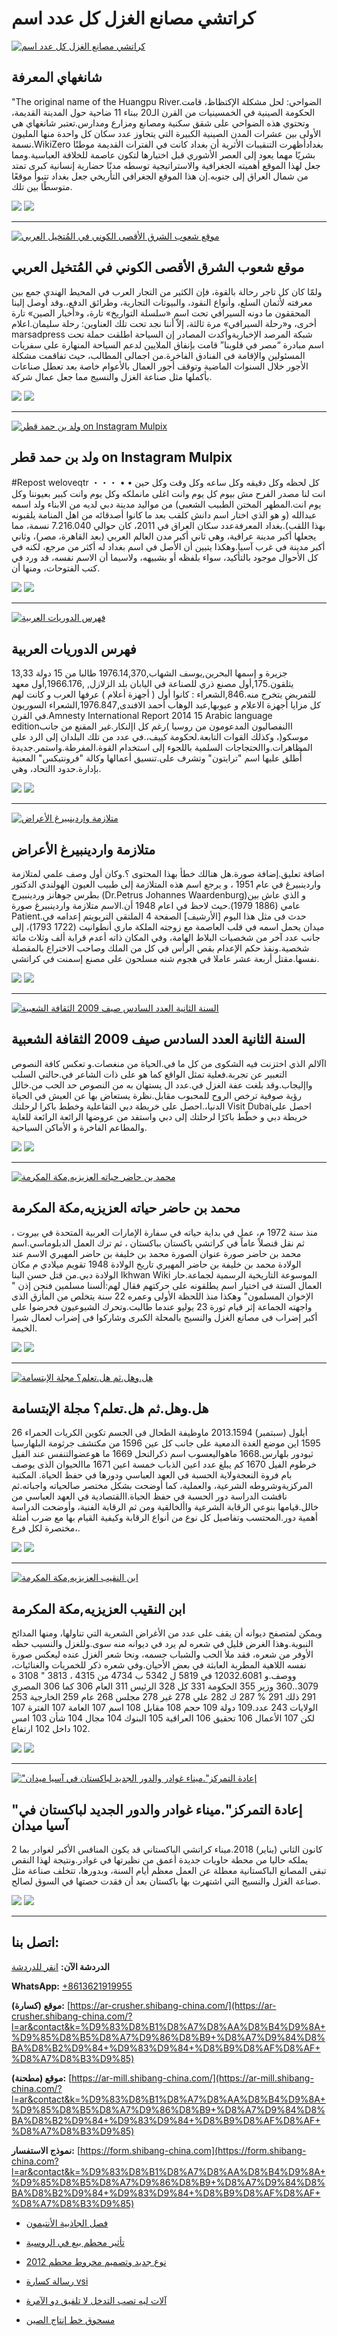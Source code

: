 # كراتشي مصانع الغزل كل عدد اسم

<a href="https://swt.shibang-china.com/?l=ar&img&k=%D9%83%D8%B1%D8%A7%D8%AA%D8%B4%D9%8A+%D9%85%D8%B5%D8%A7%D9%86%D8%B9+%D8%A7%D9%84%D8%BA%D8%B2%D9%84+%D9%83%D9%84+%D8%B9%D8%AF%D8%AF+%D8%A7%D8%B3%D9%85" target="_blank">![كراتشي مصانع الغزل كل عدد اسم](http://static.shibang-china.com/all-800x300/667.jpg)</a>

## شانغهاي المعرفة
&quot;The original name of the Huangpu River.الضواحي: لحل مشكلة الإكتظاظ، قامت الحكومة الصينية في الخمسينيات من القرن الـ20 ببناء 11 ضاحية حول المدينة القديمة، وتحتوي هذه الضواحي على شقق سكنية ومصانع ومزارع ومدارس.تعتبر شانغهاي هي الأولى بين عشرات المدن الصينية الكبيرة التي يتجاوز عدد سكان كل واحدة منها المليون نسمة.WikiZero بغدادأظهرت التنقيبات الأثرية أن بغداد كانت في الفترات القديمة موطنًا بشريًا مهما يعود إلى العصر الأشوري قبل اختيارها لتكون عاصمة للخلافة العباسية.ومما جعل لهذا الموقع أهميته الجغرافية والاستراتيجية توسطه مدنًا حضارية إنسانية كبرى تمتد من شمال العراق إلى جنوبه.إن هذا الموقع الجغرافي التأريخي جعل بغداد تتبوأ موقعًا متوسطًا بين تلك.


<a href="https://whatsapp.shibangsoft.com/WhatsApp.php" target="_blank" title="WhatsApp">![](http://static.shibang-china.com/icon/whatsapp.png)</a> <a href="https://swt.shibang-china.com/?l=ar&icon&k=%D9%83%D8%B1%D8%A7%D8%AA%D8%B4%D9%8A+%D9%85%D8%B5%D8%A7%D9%86%D8%B9+%D8%A7%D9%84%D8%BA%D8%B2%D9%84+%D9%83%D9%84+%D8%B9%D8%AF%D8%AF+%D8%A7%D8%B3%D9%85" target="_blank">![](http://static.shibang-china.com/icon/chat-ar.png)</a>

---

<a href="https://swt.shibang-china.com/?l=ar&img&k=%D9%83%D8%B1%D8%A7%D8%AA%D8%B4%D9%8A+%D9%85%D8%B5%D8%A7%D9%86%D8%B9+%D8%A7%D9%84%D8%BA%D8%B2%D9%84+%D9%83%D9%84+%D8%B9%D8%AF%D8%AF+%D8%A7%D8%B3%D9%85" target="_blank">![موقع شعوب الشرق الأقصى الكوني في المُتخيل العربي](http://static.shibang-china.com/all-800x300/586.jpg)</a>

## موقع شعوب الشرق الأقصى الكوني في المُتخيل العربي
ولمّا كان كل تاجر رحالة بالقوة، فإن الكثير من التجار العرب في المحيط الهندي جمع بين معرفته لأثمان السلع، وأنواع النقود، والبيوتات التجارية، وطرائق الدفع،.وقد أوصل إلينا المحققون ما دونه السيرافي تحت اسم «سلسلة التواريخ» تارة، و«أخبار الصين» تارة أخرى، و«رحلة السيرافي» مرة ثالثة، إلاّ أننا نجد تحت تلك العناوين: رحلة سليمان.اعلام marsadpress شبكة المرصد الإخباريةوأكدت المصادر إن السياحة اطلقت حملة تحت اسم مبادرة “مصر في قلوبنا” قامت بإنفاق الملايين لدعم السياحة المنهارة على سفريات المسئولين والإقامة فى الفنادق الفاخرة.من اجمالى المطالب، حيث تفاقمت مشكلة الأجور خلال السنوات الماضية وتوقف أجور العمال بالأعوام خاصة بعد تعطل صناعات بأكملها مثل صناعة الغزل والنسيج مما جعل عمال شركة.


<a href="https://whatsapp.shibangsoft.com/WhatsApp.php" target="_blank" title="WhatsApp">![](http://static.shibang-china.com/icon/whatsapp.png)</a> <a href="https://swt.shibang-china.com/?l=ar&icon&k=%D9%83%D8%B1%D8%A7%D8%AA%D8%B4%D9%8A+%D9%85%D8%B5%D8%A7%D9%86%D8%B9+%D8%A7%D9%84%D8%BA%D8%B2%D9%84+%D9%83%D9%84+%D8%B9%D8%AF%D8%AF+%D8%A7%D8%B3%D9%85" target="_blank">![](http://static.shibang-china.com/icon/chat-ar.png)</a>

---

<a href="https://swt.shibang-china.com/?l=ar&img&k=%D9%83%D8%B1%D8%A7%D8%AA%D8%B4%D9%8A+%D9%85%D8%B5%D8%A7%D9%86%D8%B9+%D8%A7%D9%84%D8%BA%D8%B2%D9%84+%D9%83%D9%84+%D8%B9%D8%AF%D8%AF+%D8%A7%D8%B3%D9%85" target="_blank">![ولد بن حمد قطر on Instagram Mulpix](http://static.shibang-china.com/all-800x300/283.jpg)</a>

## ولد بن حمد قطر on Instagram Mulpix
#Repost weloveqtr ・・・ • • كل لحظه وكل دقيقه وكل ساعه وكل وقت وكل حين انت لنا مصدر الفرح مش بيوم كل يوم وانت اغلى مانملكه وكل يوم وانت كبير بعيوننا وكل يوم انت.المطهر المختن الطبيب الشعبي) من مواليد مدينة دبي لديه من الابناء ولد اسمه عبدالله (و هو الذي اختار اسم دانش كلقب بعد ما كانوا أصدقائه من اهل المنامة يلقبونه بهذا اللقب).بغداد المعرفةعدد سكان العراق في 2011، كان حوالي 7.216.040 نسمة، مما يجعلها أكبر مدينة عراقية، وهي ثاني أكبر مدن العالم العربي (بعد القاهرة، مصر)، وثاني أكبر مدينة في غرب آسيا.وهكذا يتبين أن الأصل في اسم بغداد له أكثر من مرجع، لكنه في كل الأحوال موجود بالتأكيد، سواء بلفظه أو بشبيهه، ولاسيما أن الاسم نفسه، قد ورد في كتب الفتوحات، ومنها أن.


<a href="https://whatsapp.shibangsoft.com/WhatsApp.php" target="_blank" title="WhatsApp">![](http://static.shibang-china.com/icon/whatsapp.png)</a> <a href="https://swt.shibang-china.com/?l=ar&icon&k=%D9%83%D8%B1%D8%A7%D8%AA%D8%B4%D9%8A+%D9%85%D8%B5%D8%A7%D9%86%D8%B9+%D8%A7%D9%84%D8%BA%D8%B2%D9%84+%D9%83%D9%84+%D8%B9%D8%AF%D8%AF+%D8%A7%D8%B3%D9%85" target="_blank">![](http://static.shibang-china.com/icon/chat-ar.png)</a>

---

<a href="https://swt.shibang-china.com/?l=ar&img&k=%D9%83%D8%B1%D8%A7%D8%AA%D8%B4%D9%8A+%D9%85%D8%B5%D8%A7%D9%86%D8%B9+%D8%A7%D9%84%D8%BA%D8%B2%D9%84+%D9%83%D9%84+%D8%B9%D8%AF%D8%AF+%D8%A7%D8%B3%D9%85" target="_blank">![فهرس الدوريات العربية](http://static.shibang-china.com/all-800x300/1012.jpg)</a>

## فهرس الدوريات العربية
13,33 جزيرة و إسمها البحرين,يوسف الشهاب,1976.14,370 طالبا من 15 دولة يتلقون.175,أول مصنع ذري للصناعة في اليابان بلد الزلازل, ,1966.176,أول معهد للتمريض يتخرج منه.846,الشعراء : كانوا أول ( أجهزة أعلام ) عرفها العرب و كانت لهم كل مزايا أجهزة الاعلام و عيوبها,عبد الوهاب أحمد الافندى,1976.847,الشعراء السوريون في القرن.Amnesty International Report 2014 15 Arabic language editionاالنفصاليون المدعومون من روسيا )رغم كل اإلنكار.غير المقنع من جانب موسكو(، وكذلك القوات التابعة.لحكومة كييف،.في عدد من تلك البلدان إلى الرد على المظاهرات.واالحتجاجات السلمية باللجوء إلى استخدام القوة.المفرطة.واستمر.جديدة أُطلق عليها اسم &quot;ترايتون&quot; وتشرف على.تنسيق أعمالها وكالة &quot;فرونتيكس&quot; المعنية بإدارة.حدود االتحاد، وهي.


<a href="https://whatsapp.shibangsoft.com/WhatsApp.php" target="_blank" title="WhatsApp">![](http://static.shibang-china.com/icon/whatsapp.png)</a> <a href="https://swt.shibang-china.com/?l=ar&icon&k=%D9%83%D8%B1%D8%A7%D8%AA%D8%B4%D9%8A+%D9%85%D8%B5%D8%A7%D9%86%D8%B9+%D8%A7%D9%84%D8%BA%D8%B2%D9%84+%D9%83%D9%84+%D8%B9%D8%AF%D8%AF+%D8%A7%D8%B3%D9%85" target="_blank">![](http://static.shibang-china.com/icon/chat-ar.png)</a>

---

<a href="https://swt.shibang-china.com/?l=ar&img&k=%D9%83%D8%B1%D8%A7%D8%AA%D8%B4%D9%8A+%D9%85%D8%B5%D8%A7%D9%86%D8%B9+%D8%A7%D9%84%D8%BA%D8%B2%D9%84+%D9%83%D9%84+%D8%B9%D8%AF%D8%AF+%D8%A7%D8%B3%D9%85" target="_blank">![متلازمة واردينبيرغ الأعراض](http://static.shibang-china.com/all-800x300/1457.jpg)</a>

## متلازمة واردينبيرغ الأعراض
اضافة تعليق.إضافة صورة.هل هنالك خطأ بهذا المحتوى ؟.وكان أول وصف علمي لمتلازمة واردينبيرغ في عام 1951 ، و يرجع اسم هذه المتلازمة إلى طبيب العيون الهولندي الدكتور بطرس جوهانز وردينبيرج (Dr.Petrus Johannes Waardenburg)و الذي عاش بين عامي (1886 1979).حيث لاحظ في اعام 1948 أن.الاسم متلازمة واردينبيرغ صورة Patient.حدث فى مثل هذا اليوم [الأرشيف] الصفحة 4 الملتقى التربويتم إعدامه في ميدان يحمل اسمه في قلب العاصمة مع زوجته الملكة ماري أنطوانيت (1722 1793)، إلى جانب عدد آخر من شخصيات البلاط الهامة، وفي المكان ذاته أعدم قرابة ألف وثلاث مائة شخصية.ونفذ حكم الإعدام بقص الرأس في كل من الملك وصاحب الاختراع بالمقصلة نفسها.مقتل أربعة عشر عاملا في هجوم شنه مسلحون على مصنع إسمنت في كراتشي.


<a href="https://whatsapp.shibangsoft.com/WhatsApp.php" target="_blank" title="WhatsApp">![](http://static.shibang-china.com/icon/whatsapp.png)</a> <a href="https://swt.shibang-china.com/?l=ar&icon&k=%D9%83%D8%B1%D8%A7%D8%AA%D8%B4%D9%8A+%D9%85%D8%B5%D8%A7%D9%86%D8%B9+%D8%A7%D9%84%D8%BA%D8%B2%D9%84+%D9%83%D9%84+%D8%B9%D8%AF%D8%AF+%D8%A7%D8%B3%D9%85" target="_blank">![](http://static.shibang-china.com/icon/chat-ar.png)</a>

---

<a href="https://swt.shibang-china.com/?l=ar&img&k=%D9%83%D8%B1%D8%A7%D8%AA%D8%B4%D9%8A+%D9%85%D8%B5%D8%A7%D9%86%D8%B9+%D8%A7%D9%84%D8%BA%D8%B2%D9%84+%D9%83%D9%84+%D8%B9%D8%AF%D8%AF+%D8%A7%D8%B3%D9%85" target="_blank">![السنة الثانية العدد السادس صيف 2009 الثقافة الشعبية](http://static.shibang-china.com/all-800x300/719.jpg)</a>

## السنة الثانية العدد السادس صيف 2009 الثقافة الشعبية
اآلالم الذي اختزنت فيه الشكوى من كل ما في.الحياة من منغصات.و تعكس كافة النصوص التعبير عن تجربة.فعلية تمثل الواقع كما هو على ذات الشاعر في.حالتي السلب واإليجاب.وقد بلغت عفة الغزل في.عدد ال يستهان به من النصوص حد الحب من.خالل رؤية صوفية ترخص الروح للمحبوب مقابل.نظرة يستعاض بها عن العيش في الحياة الدنيا،.احصل على خريطة دبي التفاعلية وخطط باكرا لرحلتك Visit Dubaiاحصل على خريطة دبي و خطّط باكرًا لرحلتك إلى دبي واستفد من عروضها الرائعة الرائعة للغاية والمطاعم الفاخرة و الأماكن السياحية.


<a href="https://whatsapp.shibangsoft.com/WhatsApp.php" target="_blank" title="WhatsApp">![](http://static.shibang-china.com/icon/whatsapp.png)</a> <a href="https://swt.shibang-china.com/?l=ar&icon&k=%D9%83%D8%B1%D8%A7%D8%AA%D8%B4%D9%8A+%D9%85%D8%B5%D8%A7%D9%86%D8%B9+%D8%A7%D9%84%D8%BA%D8%B2%D9%84+%D9%83%D9%84+%D8%B9%D8%AF%D8%AF+%D8%A7%D8%B3%D9%85" target="_blank">![](http://static.shibang-china.com/icon/chat-ar.png)</a>

---

<a href="https://swt.shibang-china.com/?l=ar&img&k=%D9%83%D8%B1%D8%A7%D8%AA%D8%B4%D9%8A+%D9%85%D8%B5%D8%A7%D9%86%D8%B9+%D8%A7%D9%84%D8%BA%D8%B2%D9%84+%D9%83%D9%84+%D8%B9%D8%AF%D8%AF+%D8%A7%D8%B3%D9%85" target="_blank">![محمد بن حاضر حياته  العزيزيه,مكة المكرمة](http://static.shibang-china.com/all-800x300/247.jpg)</a>

## محمد بن حاضر حياته  العزيزيه,مكة المكرمة
منذ سنة 1972 م، عمل في بداية حياته في سفارة الإمارات العربية المتحدة في بيروت ، ثم نقل قنصلاً عاماً في كراتشي باكستان بباكستان ، ثم ترك العمل الدبلوماسي.اسم محمد بن حاضر صورة عنوان الصورة محمد بن خليفة بن حاضر المهيري الاسم عند الولادة محمد بن خليفة بن حاضر المهيري تاريخ الولادة 1948 تقويم ميلادي م مكان الولادة دبي.من قتل حسن البنا Ikhwan Wiki الموسوعة التاريخية الرسمية لجماعة.حار العمال الستة فى اختيار اسم يطلقونه على حركتهم فقال لهم:ألسنا مسلمين فنحن إذن &quot; الإخوان المسلمون&quot; وهكذا منذ اللحظة الأولى وعمره 22 سنة يتخلص من المأزق الذى واجهته الجماعة إثر قيام ثورة 23 يوليو عندما طالبت.وتحرك الشيوعيون فحرضوا على أكبر إضراب فى مصانع الغزل والنسيج بالمحلة الكبرى وشاركوا فى إضراب لعمال شبرا الخيمة.


<a href="https://whatsapp.shibangsoft.com/WhatsApp.php" target="_blank" title="WhatsApp">![](http://static.shibang-china.com/icon/whatsapp.png)</a> <a href="https://swt.shibang-china.com/?l=ar&icon&k=%D9%83%D8%B1%D8%A7%D8%AA%D8%B4%D9%8A+%D9%85%D8%B5%D8%A7%D9%86%D8%B9+%D8%A7%D9%84%D8%BA%D8%B2%D9%84+%D9%83%D9%84+%D8%B9%D8%AF%D8%AF+%D8%A7%D8%B3%D9%85" target="_blank">![](http://static.shibang-china.com/icon/chat-ar.png)</a>

---

<a href="https://swt.shibang-china.com/?l=ar&img&k=%D9%83%D8%B1%D8%A7%D8%AA%D8%B4%D9%8A+%D9%85%D8%B5%D8%A7%D9%86%D8%B9+%D8%A7%D9%84%D8%BA%D8%B2%D9%84+%D9%83%D9%84+%D8%B9%D8%AF%D8%AF+%D8%A7%D8%B3%D9%85" target="_blank">![هل.وهل.ثم هل.تعلم؟ مجلة الإبتسامة](http://static.shibang-china.com/all-800x300/1457.jpg)</a>

## هل.وهل.ثم هل.تعلم؟ مجلة الإبتسامة
26 أيلول (سبتمبر) 2013.1594 ماوظيفة الطحال فى الجسم تكوين الكريات الحمراء 1595 اين موضع الغدة الدمعية على جانب كل عين 1596 من مكتشف جرثومة البلهارسيا ثيودور بلهارس.1668 ماهواليعسوب اسم ذكرالنحل 1669 ما هوعضوالتنفس عند الفيل خرطوم الفيل 1670 كم يبلغ عدد اعين الذباب خمسة اعين 1671 ماالحيوان الذى يوصف بام فروة النعجةولاية الحسبة في العهد العباسي ودورها في حفظ الحياة. المكتبة المركزيةوشروطه الشرعية، والعملية، كما أوضحت بشكل مختصر صالحياته واجباته.ثم ناقشت الدراسة دور الحسبة في حفظ الحياة.االقتصادية في العهد العباسي من خالل.قيامها بنوعي الرقابة الشرعية واألخالقية ومن ثم الرقابة الفنية، وأوضحت الدراسة أهمية دور.المحتسب وتفاصيل كل نوع من أنواع الرقابة وكيفية القيام بها مع ضرب أمثلة مختصرة لكل فرع،.


<a href="https://whatsapp.shibangsoft.com/WhatsApp.php" target="_blank" title="WhatsApp">![](http://static.shibang-china.com/icon/whatsapp.png)</a> <a href="https://swt.shibang-china.com/?l=ar&icon&k=%D9%83%D8%B1%D8%A7%D8%AA%D8%B4%D9%8A+%D9%85%D8%B5%D8%A7%D9%86%D8%B9+%D8%A7%D9%84%D8%BA%D8%B2%D9%84+%D9%83%D9%84+%D8%B9%D8%AF%D8%AF+%D8%A7%D8%B3%D9%85" target="_blank">![](http://static.shibang-china.com/icon/chat-ar.png)</a>

---

<a href="https://swt.shibang-china.com/?l=ar&img&k=%D9%83%D8%B1%D8%A7%D8%AA%D8%B4%D9%8A+%D9%85%D8%B5%D8%A7%D9%86%D8%B9+%D8%A7%D9%84%D8%BA%D8%B2%D9%84+%D9%83%D9%84+%D8%B9%D8%AF%D8%AF+%D8%A7%D8%B3%D9%85" target="_blank">![ابن النقيب  العزيزيه,مكة المكرمة](http://static.shibang-china.com/all-800x300/997.jpg)</a>

## ابن النقيب  العزيزيه,مكة المكرمة
ويمكن لمتصفح ديوانه أن يقف على عدد من الأغراض الشعرية التي تناولها، ومنها المدائح النبوية.وهذا الغرض قليل في شعره لم يرد في ديوانه منه سوى.وللغزل والنسيب حظه الأوفر من شعره، فقد ملأ الحب والشباب جسمه، ونحا شعر الغزل عنده ليعكس صورة نفسه اللاهية المطربة العابثة في بعض الأحيان.وفي شعره ذكر للخمريات والغنائيات، ووصف.و 12032.6081 في 5819 ل 5342 ب 4734 من 4315 ، 3813 &quot; 3108 ه 3079..360 وزير 355 الحكومة 331 كل 328 الرئيس 311 العام 306 كما 306 المصري 291 ذلك 291 % 287 ك 282 علي 278 غير 278 مجلس 268 عام 259 الخارجية 253 الولايات 243 عدد.109 دولة 109 حجم 108 مقابل 108 اسم 107 العامة 107 الفترة 107 لكن 107 الأعمال 106 تحقيق 106 العراقية 105 البنوك 104 مجال 104 شأن 103 امس 102 داخل 102 ارتفاع.


<a href="https://whatsapp.shibangsoft.com/WhatsApp.php" target="_blank" title="WhatsApp">![](http://static.shibang-china.com/icon/whatsapp.png)</a> <a href="https://swt.shibang-china.com/?l=ar&icon&k=%D9%83%D8%B1%D8%A7%D8%AA%D8%B4%D9%8A+%D9%85%D8%B5%D8%A7%D9%86%D8%B9+%D8%A7%D9%84%D8%BA%D8%B2%D9%84+%D9%83%D9%84+%D8%B9%D8%AF%D8%AF+%D8%A7%D8%B3%D9%85" target="_blank">![](http://static.shibang-china.com/icon/chat-ar.png)</a>

---

<a href="https://swt.shibang-china.com/?l=ar&img&k=%D9%83%D8%B1%D8%A7%D8%AA%D8%B4%D9%8A+%D9%85%D8%B5%D8%A7%D9%86%D8%B9+%D8%A7%D9%84%D8%BA%D8%B2%D9%84+%D9%83%D9%84+%D8%B9%D8%AF%D8%AF+%D8%A7%D8%B3%D9%85" target="_blank">![&quot;إعادة التمركز&quot;.ميناء غوادر والدور الجديد لباكستان في آسيا ميدان](http://static.shibang-china.com/all-800x300/1307.jpg)</a>

## &quot;إعادة التمركز&quot;.ميناء غوادر والدور الجديد لباكستان في آسيا ميدان
2 كانون الثاني (يناير) 2018.ميناء كراتشي الباكستاني قد يكون المنافس الأكبر لغوادر بما يملكه حاليا من محطة حاويات جديدة أعمق من نظيرتها في غوادر.ونتيجة لهذا النقص تبقى المصانع الباكستانية معطلة عن العمل معظم أيام السنة، وبدورها، تتخلف صناعة مثل صناعة الغزل والنسيج التي اشتهرت بها باكستان بعد أن فقدت حصتها في السوق لصالح.

<a href="https://whatsapp.shibangsoft.com/WhatsApp.php" target="_blank" title="WhatsApp">![](http://static.shibang-china.com/icon/whatsapp.png)</a> <a href="https://swt.shibang-china.com/?l=ar&icon&k=%D9%83%D8%B1%D8%A7%D8%AA%D8%B4%D9%8A+%D9%85%D8%B5%D8%A7%D9%86%D8%B9+%D8%A7%D9%84%D8%BA%D8%B2%D9%84+%D9%83%D9%84+%D8%B9%D8%AF%D8%AF+%D8%A7%D8%B3%D9%85" target="_blank">![](http://static.shibang-china.com/icon/chat-ar.png)</a>

---
## اتصل بنا:

**الدردشة الآن:** [انقر للدردشة](https://swt.shibang-china.com?l=ar&contact&k=%D9%83%D8%B1%D8%A7%D8%AA%D8%B4%D9%8A+%D9%85%D8%B5%D8%A7%D9%86%D8%B9+%D8%A7%D9%84%D8%BA%D8%B2%D9%84+%D9%83%D9%84+%D8%B9%D8%AF%D8%AF+%D8%A7%D8%B3%D9%85)

**WhatsApp:**  [+8613621919955](https://whatsapp.shibangsoft.com/WhatsApp.php)

**موقع (كسارة):** [https://ar-crusher.shibang-china.com/](https://ar-crusher.shibang-china.com/?l=ar&contact&k=%D9%83%D8%B1%D8%A7%D8%AA%D8%B4%D9%8A+%D9%85%D8%B5%D8%A7%D9%86%D8%B9+%D8%A7%D9%84%D8%BA%D8%B2%D9%84+%D9%83%D9%84+%D8%B9%D8%AF%D8%AF+%D8%A7%D8%B3%D9%85)

**موقع (مطحنة):** [https://ar-mill.shibang-china.com/](https://ar-mill.shibang-china.com/?l=ar&contact&k=%D9%83%D8%B1%D8%A7%D8%AA%D8%B4%D9%8A+%D9%85%D8%B5%D8%A7%D9%86%D8%B9+%D8%A7%D9%84%D8%BA%D8%B2%D9%84+%D9%83%D9%84+%D8%B9%D8%AF%D8%AF+%D8%A7%D8%B3%D9%85)

**نموذج الاستفسار:** [https://form.shibang-china.com](https://form.shibang-china.com?l=ar&contact&k=%D9%83%D8%B1%D8%A7%D8%AA%D8%B4%D9%8A+%D9%85%D8%B5%D8%A7%D9%86%D8%B9+%D8%A7%D9%84%D8%BA%D8%B2%D9%84+%D9%83%D9%84+%D8%B9%D8%AF%D8%AF+%D8%A7%D8%B3%D9%85)

* [فصل الجاذبية الأنتيمون](../27/%D9%81%D8%B5%D9%84%20%D8%A7%D9%84%D8%AC%D8%A7%D8%B0%D8%A8%D9%8A%D8%A9%20%D8%A7%D9%84%D8%A3%D9%86%D8%AA%D9%8A%D9%85%D9%88%D9%86.md)

* [تأثير محطم بيع في الروسية](../28/%D8%AA%D8%A3%D8%AB%D9%8A%D8%B1%20%D9%85%D8%AD%D8%B7%D9%85%20%D8%A8%D9%8A%D8%B9%20%D9%81%D9%8A%20%D8%A7%D9%84%D8%B1%D9%88%D8%B3%D9%8A%D8%A9.md)

* [2012 نوع جديد وتصميم مخروط محطم](../26/2012%20%D9%86%D9%88%D8%B9%20%D8%AC%D8%AF%D9%8A%D8%AF%20%D9%88%D8%AA%D8%B5%D9%85%D9%8A%D9%85%20%D9%85%D8%AE%D8%B1%D9%88%D8%B7%20%D9%85%D8%AD%D8%B7%D9%85.md)

* [رسالة كسارة vsi](../28/%D8%B1%D8%B3%D8%A7%D9%84%D8%A9%20%D9%83%D8%B3%D8%A7%D8%B1%D8%A9%20vsi.md)

* [آلات ليه تصب التدخل لا تلفيق دو الآمرة](../28/%D8%A2%D9%84%D8%A7%D8%AA%20%D9%84%D9%8A%D9%87%20%D8%AA%D8%B5%D8%A8%20%D8%A7%D9%84%D8%AA%D8%AF%D8%AE%D9%84%20%D9%84%D8%A7%20%D8%AA%D9%84%D9%81%D9%8A%D9%82%20%D8%AF%D9%88%20%D8%A7%D9%84%D8%A2%D9%85%D8%B1%D8%A9.md)

* [مسحوق خط إنتاج الصين](../28/%D9%85%D8%B3%D8%AD%D9%88%D9%82%20%D8%AE%D8%B7%20%D8%A5%D9%86%D8%AA%D8%A7%D8%AC%20%D8%A7%D9%84%D8%B5%D9%8A%D9%86.md)